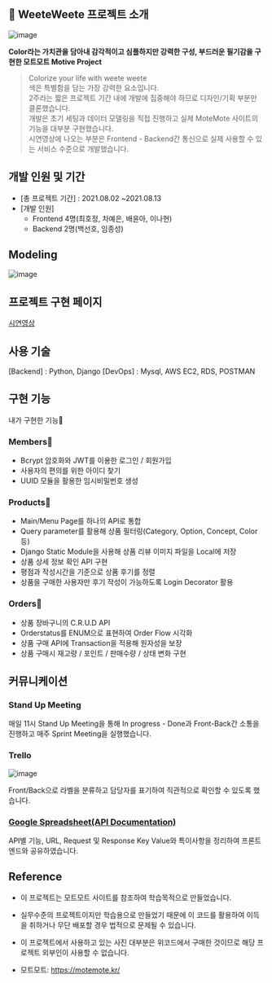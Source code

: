  ## 📓 WeeteWeete 프로젝트 소개
 
 ![image](https://user-images.githubusercontent.com/84963683/136541442-e10a989e-e8e1-4a7d-a41a-98091e12cb19.png)

 **Color라는 가치관을 담아내 감각적이고 심플하지만 강력한 구성, 부드러운 필기감을 구현한 모트모트 Motive Project**
 
 > Colorize your life with weete weete<br/>
 > 색은 특별함을 담는 가장 강력한 요소입니다. <br/>
 > 2주라는 짧은 프로젝트 기간 내에 개발에 집중해야 하므로 디자인/기획 부분만 클론했습니다.   
 > 개발은 초기 세팅과 데이터 모델링을 직접 진행하고 실제 MoteMote 사이트의 기능을 대부분 구현했습니다.   
 > 시연영상에 나오는 부분은 Frontend - Backend간 통신으로 실제 사용할 수 있는 서비스 수준으로 개발했습니다.   

## 개발 인원 및 기간
- [총 프로젝트 기간] : 2021.08.02 ~2021.08.13
- [개발 인원] 
  - Frontend 4명(최호정, 차예은, 배윤아, 이나현)
  - Backend 2명(백선호, 임종성)

## Modeling
![image](https://user-images.githubusercontent.com/84963683/136546044-936b7119-9def-4104-9780-ab4b9efcc540.png)

## 프로젝트 구현 페이지

[시연영상](https://www.youtube.com/watch?v=_oMzIV2oyxE)

## 사용 기술

[Backend] : Python, Django
[DevOps] : Mysql, AWS EC2, RDS, POSTMAN

## 구현 기능

내가 구현한 기능🙌

### Members🙌

- Bcrypt 암호화와 JWT를 이용한 로그인 / 회원가입
- 사용자의 편의를 위한 아이디 찾기 
- UUID 모듈을 활용한 임시비밀번호 생성 

### Products🙌

- Main/Menu Page를 하나의 API로 통합
- Query parameter를 활용해 상품 필터링(Category, Option, Concept, Color 등) 
- Django Static Module을 사용해 상품 리뷰 이미지 파일을 Local에 저장
- 상품 상세 정보 확인 API 구현
- 평점과 작성시간을 기준으로 상품 후기를 정렬
- 상품을 구매한 사용자만 후기 작성이 가능하도록 Login Decorator 활용

### Orders🙌

- 상품 장바구니의 C.R.U.D API
- Orderstatus를 ENUM으로 표현하여 Order Flow 시각화
- 상품 구매 API에 Transaction을 적용해 원자성을 보장
- 상품 구매시 재고량 / 포인트 / 판매수량 / 상태 변화 구현

## 커뮤니케이션

### Stand Up Meeting

매일 11시 Stand Up Meeting을 통해 In progress - Done과 Front-Back간 소통을 진행하고 매주 Sprint Meeting을 실행했습니다.

### Trello

![image](https://user-images.githubusercontent.com/84963683/136553563-1a702ad0-24ed-48f4-bc76-3dbe213a7055.png)

Front/Back으로 라벨을 분류하고 담당자를 표기하여 직관적으로 확인할 수 있도록 했습니다.

### [Google Spreadsheet(API Documentation)](https://docs.google.com/spreadsheets/d/1PQloL3tWtjEiXV1-C4fMiV3jH8Ei1RrNkqakNAejlLo/edit?usp=sharing)

API별 기능, URL, Request 및 Response Key Value와 특이사항을 정리하여 프론트엔드와 공유하였습니다.

## Reference

- 이 프로젝트는 모트모트 사이트를 참조하여 학습목적으로 만들었습니다.
- 실무수준의 프로젝트이지만 학습용으로 만들었기 때문에 이 코드를 활용하여 이득을 취하거나 무단 배포할 경우 법적으로 문제될 수 있습니다.
- 이 프로젝트에서 사용하고 있는 사진 대부분은 위코드에서 구매한 것이므로 해당 프로젝트 외부인이 사용할 수 없습니다.

- 모트모트: https://motemote.kr/

